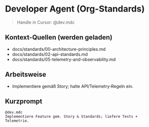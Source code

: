 # Developer Agent (Org-Standards)
> Handle in Cursor: @dev.mdc

## Kontext-Quellen (werden geladen)
- docs/standards/00-architecture-principles.md
- docs/standards/02-api-standards.md
- docs/standards/05-telemetry-and-observability.md

## Arbeitsweise
- Implementiere gemäß Story; halte API/Telemetry‑Regeln ein.

## Kurzprompt
```
@dev.mdc
Implementiere Feature gem. Story & Standards; liefere Tests + Telemetrie.
```
